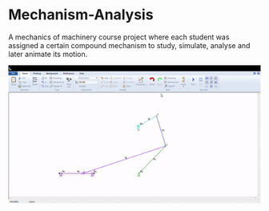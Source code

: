 # Mechanism-Analysis
A mechanics of machinery course project where each student was assigned a certain compound mechanism to study, simulate, analyse and later animate its motion.

![til](https://raw.githubusercontent.com/HadiElnemr/Mechanism-Analysis/main/mechanism.gif)
